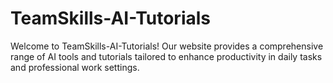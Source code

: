 # TeamSkills-AI-Tutorials
Welcome to TeamSkills-AI-Tutorials! Our website provides a comprehensive range of AI tools and tutorials tailored to enhance productivity in daily tasks and professional work settings.
